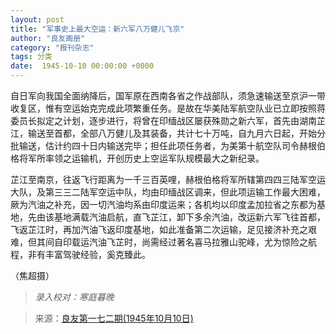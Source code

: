 ```yaml
---
layout: post
title: "军事史上最大空运：新六军八万健儿飞京"
author: "良友画册"
category: "报刊杂志"
tags: 分类
date:  1945-10-10 00:00:00 +0000
---
```

自日军向我国全面纳降后，国军原在西南各省之作战部队，须急速输送至京沪一带收复区，惟有空运始克完成此项繁重任务。是故在华美陆军航空队业已立即按照蒋委员长拟定之计划，逐步进行，将曾在印缅战区屡获殊勋之新六军，首先由湖南芷江，输送至首都，全部八万健儿及其装备，共计七十万吨，自九月六日起，开始分批输送，估计约四十日内输送完毕；担任此项任务者，为美第十航空队司令赫根伯格将军所率领之运输机，开创历史上空运军队规模最大之新纪录。

芷江至南京，往返飞行距离为一千三百英哩，赫根伯格将军所辖第四四三陆军空运大队，及第三三二陆军空运中队，均由印缅战区调来，但此项运输工作最大困难，厥为汽油之补充，因一切汽油均系由印度运来；各机均以印度孟加拉省之东都为基地，先由该基地满载汽油启航，直飞芷江，卸下多余汽油，改运新六军飞往首都，飞返芷江时，再加汽油飞返印度基地，如此准备第二次运输，足见接济补充之艰难，但其间自印载运汽油飞芷时，尚需经过著名喜马拉雅山驼峰，尤为惊险之航程，非有丰富驾驶经验，奚克臻此。

（焦超摄）


>*录入校对：寒庭暮晚*

> 来源：[良友第一七二期(1945年10月10日)](https://www.modernhistory.org.cn/#/Detailedreading?fileCode=9999_qk_00002&treeId=105855181&uniqTag=9999_qk_00002_0172&dirCode=987cd182f7d141aa8da68a0e6061d2f5&bzId=9999_qk_00002_0172&qkTitle=%E7%AC%AC%E4%B8%80%E4%B8%83%E4%BA%8C%E6%9C%9F%281945%E5%B9%B410%E6%9C%8810%E6%97%A5%29&imageUrl=https%3A%2F%2Fiiif.modernhistory.org.cn%2Fiiif%2F2%2F9999_qk_00002%252F9999_qk_00002_0172%252F9999_qk_00002_0172_0013.jpg&contUrl=https%3A%2F%2Fkrwxk-prod.oss-cn-beijing.aliyuncs.com%2F9999_qk_00002%2F9999_qk_00002_0172%2F9999_qk_00002_0172.json)

